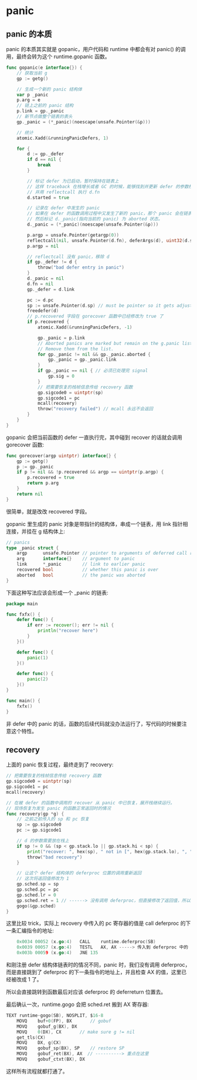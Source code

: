 # panic

## panic 的本质

panic 的本质其实就是 gopanic，用户代码和 runtime 中都会有对 panic() 的调用，最终会转为这个 runtime.gopanic 函数。

```go
func gopanic(e interface{}) {
    // 获取当前 g
    gp := getg()

    // 生成一个新的 panic 结构体
    var p _panic
    p.arg = e
    // 链上之前的 panic 结构
    p.link = gp._panic
    // 新节点做整个链表的表头
    gp._panic = (*_panic)(noescape(unsafe.Pointer(&p)))

    // 统计
    atomic.Xadd(&runningPanicDefers, 1)

    for {
        d := gp._defer
        if d == nil {
            break
        }

        // 标记 defer 为已启动，暂时保持在链表上
        // 这样 traceback 在栈增长或者 GC 的时候，能够找到并更新 defer 的参数栈帧
        // 并用 reflectcall 执行 d.fn
        d.started = true

        // 记录在 defer 中发生的 panic
        // 如果在 defer 的函数调用过程中又发生了新的 panic，那个 panic 会在链表中找到 d
        // 然后标记 d._panic(指向当前的 panic) 为 aborted 状态。
        d._panic = (*_panic)(noescape(unsafe.Pointer(&p)))

        p.argp = unsafe.Pointer(getargp(0))
        reflectcall(nil, unsafe.Pointer(d.fn), deferArgs(d), uint32(d.siz), uint32(d.siz))
        p.argp = nil

        // reflectcall 没有 panic，移除 d
        if gp._defer != d {
            throw("bad defer entry in panic")
        }
        d._panic = nil
        d.fn = nil
        gp._defer = d.link

        pc := d.pc
        sp := unsafe.Pointer(d.sp) // must be pointer so it gets adjusted during stack copy
        freedefer(d)
        // p.recovered 字段在 gorecover 函数中已经修改为 true 了
        if p.recovered {
            atomic.Xadd(&runningPanicDefers, -1)

            gp._panic = p.link
            // Aborted panics are marked but remain on the g.panic list.
            // Remove them from the list.
            for gp._panic != nil && gp._panic.aborted {
                gp._panic = gp._panic.link
            }
            if gp._panic == nil { // 必须已处理完 signal
                gp.sig = 0
            }
            // 把需要恢复的栈帧信息传给 recovery 函数
            gp.sigcode0 = uintptr(sp)
            gp.sigcode1 = pc
            mcall(recovery)
            throw("recovery failed") // mcall 永远不会返回
        }
    }
}

```

gopanic 会把当前函数的 defer 一直执行完，其中碰到 recover 的话就会调用 gorecover 函数:

```go
func gorecover(argp uintptr) interface{} {
	gp := getg()
	p := gp._panic
	if p != nil && !p.recovered && argp == uintptr(p.argp) {
		p.recovered = true
		return p.arg
	}
	return nil
}
```

很简单，就是改改 recovered 字段。

gopanic 里生成的 panic 对象是带指针的结构体，串成一个链表，用 link 指针相连接，并挂在 g 结构体上:

```go
// panics
type _panic struct {
    argp      unsafe.Pointer // pointer to arguments of deferred call run during panic; cannot move - known to liblink
    arg       interface{}    // argument to panic
    link      *_panic        // link to earlier panic
    recovered bool           // whether this panic is over
    aborted   bool           // the panic was aborted
}
```

下面这种写法应该会形成一个 _panic 的链表:

```go
package main

func fxfx() {
    defer func() {
        if err := recover(); err != nil {
            println("recover here")
        }
    }()

    defer func() {
        panic(1)
    }()

    defer func() {
        panic(2)
    }()
}

func main() {
    fxfx()
}
```

非 defer 中的 panic 的话，函数的后续代码就没办法运行了，写代码的时候要注意这个特性。

## recovery

上面的 panic 恢复过程，最终走到了 recovery:

```go
// 把需要恢复的栈帧信息传给 recovery 函数
gp.sigcode0 = uintptr(sp)
gp.sigcode1 = pc
mcall(recovery)
```

```go
// 在被 defer 的函数中调用的 recover 从 panic 中已恢复，展开栈继续运行。
// 现场恢复为发生 panic 的函数正常返回时的情况
func recovery(gp *g) {
    // 之前之前传入的 sp 和 pc 恢复
    sp := gp.sigcode0
    pc := gp.sigcode1

    // d 的参数需要放在栈上
    if sp != 0 && (sp < gp.stack.lo || gp.stack.hi < sp) {
        print("recover: ", hex(sp), " not in [", hex(gp.stack.lo), ", ", hex(gp.stack.hi), "]\n")
        throw("bad recovery")
    }

    // 让这个 defer 结构体的 deferproc 位置的调用重新返回
    // 这次将返回值修改为 1
    gp.sched.sp = sp
    gp.sched.pc = pc
    gp.sched.lr = 0
    gp.sched.ret = 1 // ------> 没有调用 deferproc，但直接修改了返回值，所以跳转到 deferproc 的下一条指令位置，且设置了 1，假装作为 deferproc 的返回值
    gogo(&gp.sched)
}
```

这里比较 trick，实际上 recovery 中传入的 pc 寄存器的值是 call deferproc 的下一条汇编指令的地址:

```go
	0x0034 00052 (x.go:4)	CALL	runtime.deferproc(SB)
	0x0039 00057 (x.go:4)	TESTL	AX, AX -----> 传入到 deferproc 中的 pc 寄存器指向的位置
	0x003b 00059 (x.go:4)	JNE	135
```

和刚注册 defer 结构体链表时的情况不同，panic 时，我们没有调用 deferproc，而是直接跳到了 deferproc 的下一条指令的地址上，并且检查 AX 的值，这里已经被改成 1 了。

所以会直接跳转到函数最后对应该 deferproc 的 deferreturn 位置去。

最后确认一次，runtime.gogo 会把 sched.ret 搬到 AX 寄存器:

```go
TEXT runtime·gogo(SB), NOSPLIT, $16-8
	MOVQ	buf+0(FP), BX		// gobuf
	MOVQ	gobuf_g(BX), DX
	MOVQ	0(DX), CX		// make sure g != nil
	get_tls(CX)
	MOVQ	DX, g(CX)
	MOVQ	gobuf_sp(BX), SP	// restore SP
	MOVQ	gobuf_ret(BX), AX  // ----------> 重点在这里
	MOVQ	gobuf_ctxt(BX), DX
```

这样所有流程就都打通了。
<!--stackedit_data:
eyJoaXN0b3J5IjpbLTcxNjg1MzMzNV19
-->